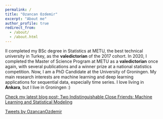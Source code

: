 ```yaml
---
permalink: /
title: "Ozancan Ozdemir"
excerpt: "About me"
author_profile: true
redirect_from: 
  - /about/
  - /about.html
---
```


II completed my BSc degree in Statistics at METU, the best technical university in Turkey, as the **valedictorian** of the 2017 cohort. In 2020, I completed the Master of Science Program at METU as a **valedictorian** once again, with several publications and a winner prize at a national statistics competition. Now, I am a PhD Candidate at the University of Groningen. My main research interests are machine learning and deep learning applications for sequential data, especially time series. I love living in **Ankara**, but I live in Groningen :) 

[Check my latest blog post; Two Indistinguishable Close Friends: Machine Learning and Statistical Modeling](https://medium.com/@ozancanozdemir/two-indistinguishable-close-friends-machine-learning-and-statistical-learning-8d94eb27a268)

<a class="twitter-timeline" data-width="400" data-height="300" data-theme="light" href="https://twitter.com/OzancanOzdemir?ref_src=twsrc%5Etfw">Tweets by OzancanOzdemir</a> <script async src="https://platform.twitter.com/widgets.js" charset="utf-8"></script>


